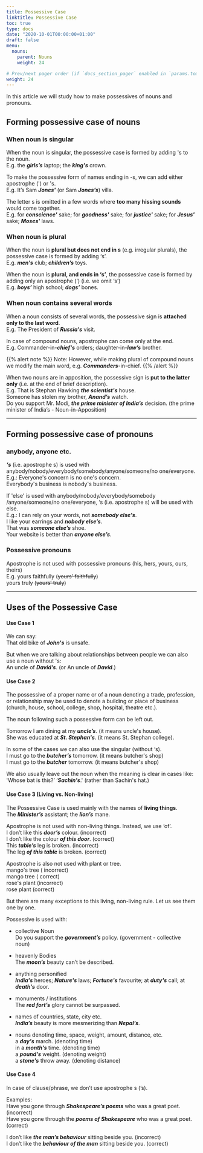 ```yaml
---
title: Possessive Case
linktitle: Possessive Case
toc: true
type: docs
date: "2020-10-01T00:00:00+01:00"
draft: false
menu:
  nouns:
    parent: Nouns
    weight: 24

# Prev/next pager order (if `docs_section_pager` enabled in `params.toml`)
weight: 24
---
```


In this article we will study how to make possessives of nouns and pronouns.

##  Forming possessive case of nouns

### When noun is singular

When the noun is singular, the possessive case is formed by adding 's to the noun. <br>
E.g. the ***girls’s*** laptop; the ***king's*** crown. 

To make the possessive form of names ending in -s, we can add either apostrophe (') or 's. <br>
E.g. It’s Sam ***Jones'*** (or Sam ***Jones’s***) villa.

The letter s is omitted in a few words where <strong>too many hissing sounds</strong> would come together. <br>
E.g. for ***conscience'*** sake; for ***goodness'*** sake; for ***justice'*** sake; for ***Jesus'*** sake; ***Moses'*** laws.

### When noun is plural

When the noun is <strong>plural but does not end in s</strong> (e.g. irregular plurals), the possessive case is formed by adding ‘s’. <br>
E.g. ***men's*** club; ***children’s*** toys. 

When the noun is <strong>plural, and ends in ‘s’</strong>, the possessive case is formed by adding only an apostrophe (‘) (i.e. we omit ‘s’) <br>
E.g. ***boys’*** high school; ***dogs’*** bones.

### When noun contains several words

When a noun consists of several words, the possessive sign is <strong>attached only to the last word</strong>. <br>
E.g. The President of ***Russia's*** visit. 

In case of compound nouns, apostrophe can come only at the end. <br>
E.g. Commander-in-***chief's*** orders; daughter-in-***law’s*** brother. 

{{% alert note %}}
Note: However, while making plural of compound nouns we modify the main word, e.g. ***Commanders***-in-chief.
{{% /alert %}}

When two nouns are in apposition, the possessive sign is <strong>put to the latter only</strong> (i.e. at the end of brief description). <br>
E.g. That is Stephan Hawking ***the scientist's*** house. <br>
Someone has stolen my brother, ***Anand’s*** watch. <br>
Do you support Mr. Modi, ***the prime minister of India’s*** decision. (the prime minister of India’s - Noun-in-Apposition) <br>

<!-- Commented out for ebook sake -->
<!-- ### When nouns are connected by ‘and’

When two nouns are closely connected (they share one thing together. i.e. common possession), the possessive is <strong>put to the latter</strong>. <br>
E.g. Ajay and ***Mragank’s*** institute. 

But each of two or more connected nouns must take the possessive sign if <strong>separate possession</strong> is implied. <br>
E.g. ***Dan Brown's*** and ***Michael Crichton's*** novels.  -->

<hr>

##  Forming possessive case of pronouns

### anybody, anyone etc.

***‘s*** (i.e. apostrophe s) is used with anybody/nobody/everybody/somebody/anyone/someone/no one/everyone.<br>
E.g.: Everyone's concern is no one's concern.<br>
Everybody's business is nobody's business.<br>

If 'else' is used with anybody/nobody/everybody/somebody /anyone/someone/no one/everyone, ‘s (i.e. apostrophe s) will be used with else.<br>
E.g.: I can rely on your words, not ***somebody else's***.<br>
I like your earrings and ***nobody else’s***.<br>
That was ***someone else’s*** shoe.<br>
Your website is better than ***anyone else’s***.<br>

### Possessive pronouns

Apostrophe is not used with possessive pronouns (his, hers, yours, ours, theirs) <br>
E.g. yours faithfully (<s>yours’ faithfully</s>)  <br>
yours truly (<s>yours’ truly</s>) <br>

<hr>

## Uses of the Possessive Case 

#### Use Case 1

We can say: <br>
That old bike of ***John's*** is unsafe. <br>

But when we are talking about relationships between people we can also use a noun without 's: <br>
An uncle of ***David’s***. (or An uncle of ***David***.) <br>

#### Use Case 2

The possessive of a proper name or of a noun denoting a trade, profession, or relationship may be used to denote a building or place of business (church, house, school, college, shop, hospital, theatre etc.). 

The noun following such a possessive form can be left out.

Tomorrow I am dining at my ***uncle’s***. (it means uncle's house).  <br>
She was educated at ***St. Stephan's***.  (it means St. Stephan college). <br>

In some of the cases we can also use the singular (without ‘s). <br>
I must go to the ***butcher’s*** tomorrow. (it means butcher's shop)  <br>
I must go to the ***butcher*** tomorrow. (it means butcher's shop)  <br>

We also usually leave out the noun when the meaning is clear in cases like: <br>
'Whose bat is this?’ ‘***Sachin's***.' (rather than Sachin's hat.) <br>

#### Use Case 3 (Living vs. Non-living)

The Possessive Case is used mainly with the names of <strong>living things</strong>. <br>
The ***Minister’s*** assistant; the ***lion’s*** mane. <br>

Apostrophe is not used with non-living things. Instead, we use ‘of’.  <br>
I don’t like this ***door’s*** colour. (incorrect)<br>
I don’t like the colour ***of this door***. (correct)<br>
This ***table’s*** leg is broken. (incorrect)<br>
The leg ***of this table*** is broken. (correct)<br>

Apostrophe is also not used with plant or tree.<br>
mango's tree ( incorrect)<br>
mango tree ( correct)<br>
rose's plant (incorrect)<br>
rose plant (correct)<br>

But there are many exceptions to this living, non-living rule. Let us see them one by one. <br>

Possessive is used with: <br>

* collective Noun <br>
Do you support the ***government’s*** policy. (government - collective noun)<br>

* heavenly Bodies <br>
The ***moon’s*** beauty can’t be described. <br>

* anything personified <br>
***India's*** heroes; ***Nature's*** laws; ***Fortune's*** favourite; at ***duty's*** call; at ***death's*** door.<br>

* monuments / institutions<br>
The ***red fort’s*** glory cannot be surpassed.<br>

* names of countries, state, city etc.<br>
***India’s*** beauty is more mesmerizing than ***Nepal’s***.<br>

* nouns denoting time, space, weight, amount, distance, etc. <br>
a ***day's*** march. (denoting time) <br>
in a ***month's*** time. (denoting time) <br>
a ***pound's*** weight. (denoting weight) <br>
a ***stone's*** throw away. (denoting distance) <br>

#### Use Case 4

In case of clause/phrase, we don’t use apostrophe s (’s). <br>

Examples: <br>
Have you gone through ***Shakespeare’s poems*** who was a great poet. (incorrect)<br>
Have you gone through the ***poems of Shakespeare*** who was a great poet. (correct)<br>

I don’t like ***the man’s behaviour*** sitting beside you. (incorrect)<br>
I don’t like the ***behaviour of the man*** sitting beside you. (correct)<br>

<!-- Commented out for ebook sake -->
<!-- Exceptions:<br>

The Possessive is also used with some phrases:<br>
At his ***fingers'*** ends; for ***mercy's*** sake; to his ***heart's*** content; at his ***wit's*** end; a ***boat's*** crew. <br>

{{% alert note %}}
A Caveat

Do not use double apostrophe with two consecutive nouns. (make use of ‘of’ to avoid it)

My husband’s secretary’s brother has expired. (incorrect)<br>
The brother of my husband’s secretary has expired. (correct)
{{% /alert %}} -->

